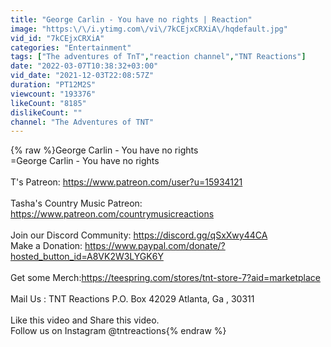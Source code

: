 ```yaml
---
title: "George Carlin - You have no rights | Reaction"
image: "https:\/\/i.ytimg.com\/vi\/7kCEjxCRXiA\/hqdefault.jpg"
vid_id: "7kCEjxCRXiA"
categories: "Entertainment"
tags: ["The adventures of TnT","reaction channel","TNT Reactions"]
date: "2022-03-07T10:38:32+03:00"
vid_date: "2021-12-03T22:08:57Z"
duration: "PT12M2S"
viewcount: "193376"
likeCount: "8185"
dislikeCount: ""
channel: "The Adventures of TNT"
---
```

{% raw %}George Carlin - You have no rights<br />=George Carlin - You have no rights<br /><br />T's Patreon: <a rel="nofollow" target="blank" href="https://www.patreon.com/user?u=15934121">https://www.patreon.com/user?u=15934121</a><br /><br />Tasha's Country Music Patreon: <a rel="nofollow" target="blank" href="https://www.patreon.com/countrymusicreactions">https://www.patreon.com/countrymusicreactions</a><br /><br />Join our Discord Community: <a rel="nofollow" target="blank" href="https://discord.gg/qSxXwy44CA">https://discord.gg/qSxXwy44CA</a><br />Make a Donation: <a rel="nofollow" target="blank" href="https://www.paypal.com/donate/?hosted_button_id=A8VK2W3LYGK6Y">https://www.paypal.com/donate/?hosted_button_id=A8VK2W3LYGK6Y</a><br /><br />Get some Merch:<a rel="nofollow" target="blank" href="https://teespring.com/stores/tnt-store-7?aid=marketplace">https://teespring.com/stores/tnt-store-7?aid=marketplace</a><br /><br />Mail Us :  TNT Reactions P.O. Box  42029 Atlanta, Ga , 30311<br /><br />Like this video and Share this video.<br />Follow us on Instagram @tntreactions{% endraw %}
